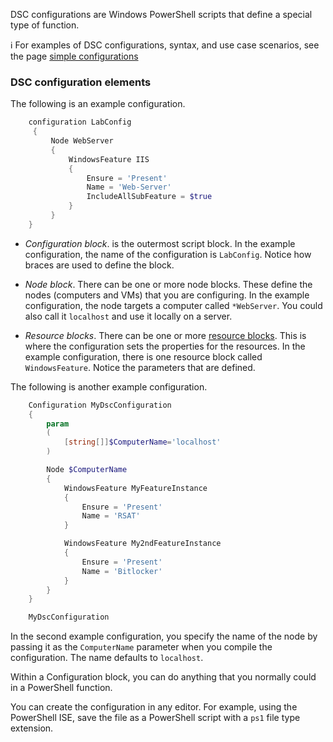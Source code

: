 DSC configurations are Windows PowerShell scripts that define a special type of function.

:information_source: For examples of DSC configurations, syntax, and use case scenarios, see the page [simple configurations](https://msdn.microsoft.com/en-us/powershell/dsc/configurations#configuration-syntax)

### DSC configuration elements

The following is an example configuration.

```powershell
    configuration LabConfig
     {
         Node WebServer
         {
             WindowsFeature IIS
             {
                 Ensure = 'Present'
                 Name = 'Web-Server'
                 IncludeAllSubFeature = $true
             }
         }
    }
```

- *Configuration block*. is the outermost script block. In the example configuration, the name of the configuration is `LabConfig`. Notice how braces are used to define the block.

- *Node block*. There can be one or more node blocks. These define the nodes (computers and VMs) that you are configuring. In the example configuration, the node targets a computer called `*WebServer`. You could also call it `localhost` and use it locally on a server.

- *Resource blocks*. There can be one or more [resource blocks](https://docs.microsoft.com/en-us/powershell/dsc/resources/resources). This is where the configuration sets the properties for the resources. In the example configuration, there is one resource block called `WindowsFeature`. Notice the parameters that are defined.

The following is another example configuration.

```powershell
    Configuration MyDscConfiguration
    {
        param
        (
            [string[]]$ComputerName='localhost'
        )

        Node $ComputerName
        {
            WindowsFeature MyFeatureInstance
            {
                Ensure = 'Present'
                Name = 'RSAT'
            }

            WindowsFeature My2ndFeatureInstance
            {
                Ensure = 'Present'
                Name = 'Bitlocker'
            }
        }
    }

    MyDscConfiguration
```

In the second example configuration, you specify the name of the node by passing it as the `ComputerName` parameter when you compile the configuration. The name defaults to `localhost`.

Within a Configuration block, you can do anything that you normally could in a PowerShell function.

You can create the configuration in any editor. For example, using the PowerShell ISE, save the file as a PowerShell script with a `ps1` file type extension.
